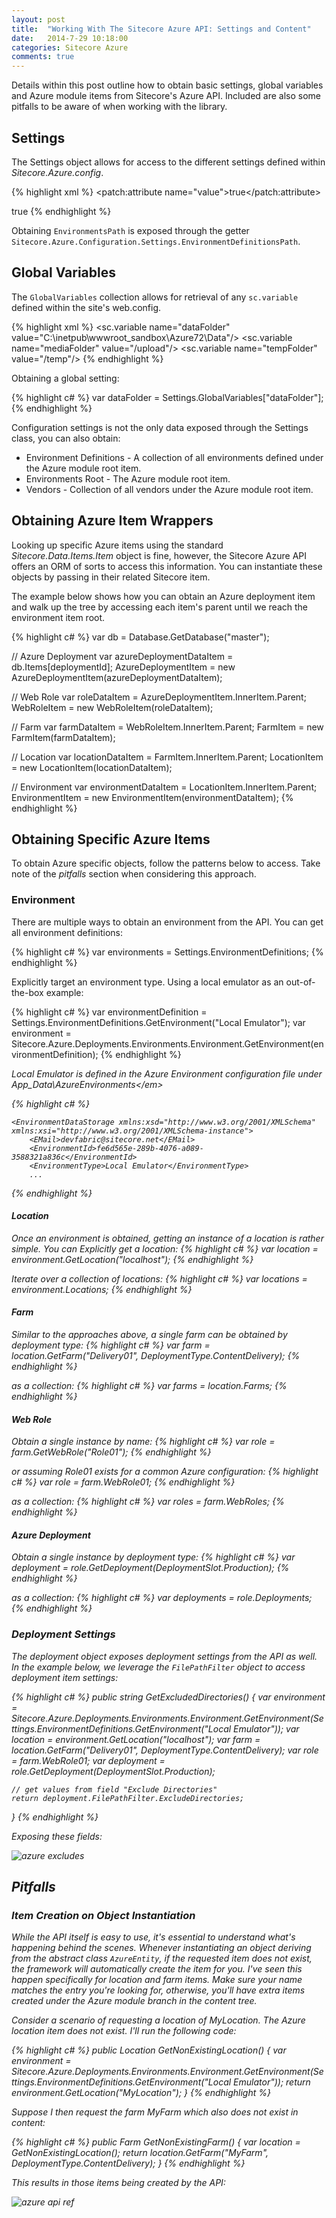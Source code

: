 ```yaml
---
layout: post
title:  "Working With The Sitecore Azure API: Settings and Content"
date:   2014-7-29 10:18:00
categories: Sitecore Azure
comments: true
---
```


Details within this post outline how to obtain basic settings, global variables and Azure module items from Sitecore's Azure API. Included are also some pitfalls to be aware of when working with the library.


## Settings
The Settings object allows for access to the different settings defined within <em>Sitecore.Azure.config</em>.

{% highlight xml %}
<settings>
  <setting name="EnableEventQueues">
    <patch:attribute name="value">true</patch:attribute>
  </setting>

  <setting name="Media.DisableFileMedia">
    <patch:attribute name="value">true</patch:attribute>
  </setting>

  <setting name="Azure.EnvironmentsPath" value="/App_Data/AzureEnvironments" />
  <setting name="Azure.HostedServicePropertiesUpdateTime" value="00:00:20" />
  <setting name="Azure.DefaultUpdateCacheInterval" value="00:00:20" />
  <setting name="Azure.VendorsBlobContainer" value="http://cloudsettings.sitecore.net/vendors" />
  <setting name="Azure.VendorsStorage" value="/App_Config/AzureVendors" />
  <setting name="Azure.Package.NoEncryptPackage" value="false" />
  <setting name="Azure.RoleName" value="SitecoreWebRole" />
  <setting name="Azure.UiRefreshInterval" value="00:00:05" />
  <setting name="Azure.GetEnvironmentFileInfoBlobContainer" value="http://cloudsettings.sitecore.net/{version}-{locale}/GetEnvironmentFileInfo.html" />
  <setting name="Azure.HttpRequestRetries" value="3" />
  <setting name="Azure.TranslationsPath" value="/temp/AzureTranslations" />
  <setting name="Azure.ManagerDisabled" value="false" />
  <setting name="Azure.PublishTargetsContainer" value="publishtargets" />
  <setting name="Azure.TrafficManager.Enable" value="true" />

  <!-- Setup Logging level of Log trace of Sitecore Azure App. 
  Info  -  Show only common messages
  Debug -  Exception will be shown too. -->
  <setting name="Azure.LoggingSettings.LogLevel" value="Debug" />
</settings>
{% endhighlight %}

Obtaining `EnvironmentsPath` is exposed through the getter `Sitecore.Azure.Configuration.Settings.EnvironmentDefinitionsPath`.

## Global Variables

The `GlobalVariables` collection allows for retrieval of any `sc.variable` defined within the site's web.config.

{% highlight xml %}
<sitecore database="SqlServer">
  <sc.variable name="dataFolder" value="C:\inetpub\wwwroot_sandbox\Azure72\Data"/>
  <sc.variable name="mediaFolder" value="/upload"/>
  <sc.variable name="tempFolder" value="/temp"/>
{% endhighlight %}
  
Obtaining a global setting:

{% highlight c# %}
var dataFolder = Settings.GlobalVariables["dataFolder"];
{% endhighlight %}

Configuration settings is not the only data exposed through the Settings class, you can also obtain:

* Environment Definitions - A collection of all environments defined under the Azure module root item.
* Environments Root - The Azure module root item.
* Vendors - Collection of all vendors under the Azure module root item.

## Obtaining Azure Item Wrappers
Looking up specific Azure items using the standard <em>Sitecore.Data.Items.Item</em> object is fine, however, the Sitecore Azure API offers an ORM of sorts to access this information. You can instantiate these objects by passing in their related Sitecore item.

The example below shows how you can obtain an Azure deployment item and walk up the tree by accessing each item's parent until we reach the environment item root.

{% highlight c# %}
var db = Database.GetDatabase("master");

// Azure Deployment
var azureDeploymentDataItem = db.Items[deploymentId];
AzureDeploymentItem = new AzureDeploymentItem(azureDeploymentDataItem);

// Web Role
var roleDataItem = AzureDeploymentItem.InnerItem.Parent;
WebRoleItem = new WebRoleItem(roleDataItem);

// Farm
var farmDataItem = WebRoleItem.InnerItem.Parent;
FarmItem = new FarmItem(farmDataItem);

// Location
var locationDataItem = FarmItem.InnerItem.Parent;
LocationItem = new LocationItem(locationDataItem);

// Environment
var environmentDataItem = LocationItem.InnerItem.Parent;
EnvironmentItem = new EnvironmentItem(environmentDataItem);
{% endhighlight %}

## Obtaining Specific Azure Items

To obtain Azure specific objects, follow the patterns below to access. Take note of the <em>pitfalls</em> section when considering this approach.

### Environment

There are multiple ways to obtain an environment from the API. You can get all environment definitions:

{% highlight c# %}
var environments = Settings.EnvironmentDefinitions;
{% endhighlight %}

Explicitly target an environment type. Using a local emulator as an out-of-the-box example:

{% highlight c# %}
var environmentDefinition = Settings.EnvironmentDefinitions.GetEnvironment("Local Emulator");
var environment = Sitecore.Azure.Deployments.Environments.Environment.GetEnvironment(environmentDefinition);
{% endhighlight %}

<em>Local Emulator<em> is defined in the Azure Environment configuration file under <em>App_Data\AzureEnvironments\</em>

{% highlight c# %}
<?xml version="1.0" encoding="utf-16"?>
	<EnvironmentDataStorage xmlns:xsd="http://www.w3.org/2001/XMLSchema" xmlns:xsi="http://www.w3.org/2001/XMLSchema-instance">
		<EMail>devfabric@sitecore.net</EMail>
		<EnvironmentId>fe6d565e-289b-4076-a089-3588321a836c</EnvironmentId>
		<EnvironmentType>Local Emulator</EnvironmentType>
		...
{% endhighlight %}
		
#### Location

Once an environment is obtained, getting an instance of a location is rather simple. You can Explicitly get a location:
{% highlight c# %}
var location = environment.GetLocation("localhost");
{% endhighlight %}

Iterate over a collection of locations:
{% highlight c# %}
var locations = environment.Locations;
{% endhighlight %}

<h4>Farm</h4>
Similar to the approaches above, a single farm can be obtained by deployment type:
{% highlight c# %}
var farm = location.GetFarm("Delivery01", DeploymentType.ContentDelivery);
{% endhighlight %}

as a collection:
{% highlight c# %}
var farms = location.Farms;
{% endhighlight %}

<h4>Web Role</h4>
Obtain a single instance by name:
{% highlight c# %}
var role = farm.GetWebRole("Role01");
{% endhighlight %}

or assuming <em>Role01</em> exists for a common Azure configuration:
{% highlight c# %}
var role = farm.WebRole01;
{% endhighlight %}

as a collection:
{% highlight c# %}
var roles = farm.WebRoles;
{% endhighlight %}

#### Azure Deployment
Obtain a single instance by deployment type:
{% highlight c# %}
var deployment = role.GetDeployment(DeploymentSlot.Production);
{% endhighlight %}

as a collection:
{% highlight c# %}
var deployments = role.Deployments;
{% endhighlight %}

### Deployment Settings
The deployment object exposes deployment settings from the API as well. In the example below, we leverage the `FilePathFilter` object to access deployment item settings:

{% highlight c# %}
public string GetExcludedDirectories()
{
    var environment = Sitecore.Azure.Deployments.Environments.Environment.GetEnvironment(Settings.EnvironmentDefinitions.GetEnvironment("Local Emulator"));
    var location = environment.GetLocation("localhost");
    var farm = location.GetFarm("Delivery01", DeploymentType.ContentDelivery);
    var role = farm.WebRole01;
    var deployment = role.GetDeployment(DeploymentSlot.Production);

    // get values from field "Exclude Directories"
    return deployment.FilePathFilter.ExcludeDirectories;
}
{% endhighlight %}

Exposing these fields:

![azure excludes](/assets/images/azure-excludes-ref.png)

## Pitfalls

### Item Creation on Object Instantiation

While the API itself is easy to use, it's essential to understand what's happening behind the scenes. Whenever instantiating an object deriving from the abstract class `AzureEntity`, if the requested item does not exist, the framework will automatically create the item for you. I've seen this happen specifically for location and farm items. Make sure your name matches the entry you're looking for, otherwise, you'll have extra items created under the Azure module branch in the content tree.

Consider a scenario of requesting a location of <em>MyLocation</em>. The Azure location item does not exist. I'll run the following code:

{% highlight c# %}
public Location GetNonExistingLocation()
{
    var environment = Sitecore.Azure.Deployments.Environments.Environment.GetEnvironment(Settings.EnvironmentDefinitions.GetEnvironment("Local Emulator"));
    return environment.GetLocation("MyLocation");
}
{% endhighlight %}

Suppose I then request the farm <em>MyFarm</em> which also does not exist in content:

{% highlight c# %}
public Farm GetNonExistingFarm()
{
    var location = GetNonExistingLocation();
    return location.GetFarm("MyFarm", DeploymentType.ContentDelivery);
}
{% endhighlight %}

This results in those items being created by the API:

![azure api ref](/assets/images/azure-api-ref.png)